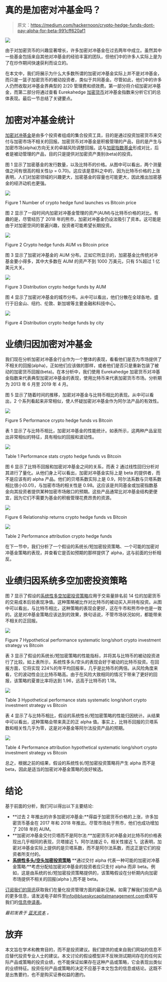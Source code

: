 # 真的是加密对冲基金吗？

> 原文：<https://medium.com/hackernoon/crypto-hedge-funds-dont-pay-alpha-for-beta-991cff620af1>

![](img/6db345845a306015bf0c349b22beca13.png)

由于对加密货币的兴趣显著增长，许多加密对冲基金在过去两年中成立。虽然其中一些基金包括来自其他对冲基金的经验丰富的团队，但他们中的许多人实际上是为了在炒作期间快速获利而设立的。

在本文中，我们将展示为什么大多数所谓的加密对冲基金实际上并不是对冲基金，而只是一篮子加密货币的被动投资者，类似于共同基金。尽管如此，他们中的许多人仍然收取对冲基金界典型的 2/20 管理费和绩效费。第一部分将介绍加密对冲基金，而第二部分将通过查看 Eurekahedge [加密货币](https://hackernoon.com/tagged/cryptocurrency)对冲基金指数来分析它们的总体表现。最后一节总结了关键要点。

# 加密对冲基金统计

[加密对冲基金](https://www.blueskycapitalmanagement.com/systematic-crypto/)是由多个投资者组成的集合投资工具，目的是通过投资加密货币来交付与加密市场不相关的回报。加密货币对冲基金是积极管理的产品，目的是产生与加密市场(alpha)方向无关的卓越风险调整回报。这与[加密指数基金](https://www.blueskycapitalmanagement.com/crypto-index-fund-why-you-should-not-invest-in-it/)形成对比，后者是被动管理的产品，目的只是提供对加密资产类别(beta)的投资。

图 1 显示了加密基金的发行数量，以及比特币的价格。从图中可以看出，两个测量值之间有很高的相关性(ρ = 0.70)。这应该是意料之中的，因为比特币价格的上涨表明，人们对加密领域的兴趣更大，加密基金的容量也可能更大，因此推出加密基金的经济动机也更强。

![](img/06121a62bfab9a87a5a1837e5f0ce87c.png)

Figure 1 Number of crypto hedge fund launches vs Bitcoin price

图 2 显示了一段时间内加密对冲基金管理的资产(AUM)与比特币价格的对比。有趣的是，尽管经历了 2018 年的熊市，加密对冲基金仍设法吸引了资本。这可能是由于对加密空间的普遍兴趣，投资者可能希望长期投资。

![](img/a37285a3809e78acd2ecd79341f82304.png)

Figure 2 Crypto hedge funds AUM vs Bitcoin price

图 3 显示了加密对冲基金的 AUM 分布。正如它所显示的，加密基金比传统对冲基金要小得多，其中大多数在 AUM 的资产不到 1000 万美元，只有 5%超过 1 亿美元大关。

![](img/9bad02c88a53377bcc51432b3f1c607a.png)

Figure 3 Distribution crypto hedge funds by AUM

图 4 显示了加密对冲基金的城市分布。从中可以看出，他们分散在全球各地，盛行于旧金山、纽约、伦敦、新加坡等主要金融和科技中心。

![](img/a686d2a322ff88dab4081c43a2afae54.png)

Figure 4 Distribution crypto hedge funds by city

# 业绩归因加密对冲基金

我们现在分析加密对冲基金行业作为一个整体的表现，看看他们是否为市场提供了不相关的回报(alpha)，正如他们应该做的那样，或者他们是否只是重新包装了被动的加密货币回报(beta)。在本分析中，我们使用 Eurekahedge 加密货币对冲基金指数来代表典型加密对冲基金的表现，使用比特币来代表加密货币市场。分析期为 2013 年 6 月至 2019 年 4 月。

图 5 显示了随着时间的推移，加密对冲基金与比特币相比的表现。从中可以看出，2 个系列看起来非常相似，使人怀疑加密对冲基金作为阿尔法产品的有效性。

![](img/333ca3b78d300d84d249a01ac40fcf38.png)

Figure 5 Performance crypto hedge funds vs Bitcoin

表 1 显示了与比特币相比，加密对冲基金的性能统计。如表所示，这两种产品呈现出非常相似的特征，具有相似的回报和波动性。

![](img/d4d5adbf4492c14f01ba92c74f3ebeda.png)

Table 1 Performance stats crypto hedge funds vs Bitcoin

图 6 显示了比特币回报和加密对冲基金之间的关系，而表 2 通过线性回归分析对其进行了量化。从他们身上可以看出，加密对冲基金实际上是 beta 的提供者，而不是应该有的 alpha 产品。他们的贝塔系数实际上是 0.9，阿尔法系数与贝塔系数相比很小(0.01)，与加密市场的相关性是 0.98。这应该是共同基金或加密指数基金向其投资者提供某种加密市场敞口的预期。这些产品通常比对冲基金结构更便宜，因为它们不需要为基金的积极管理花费昂贵的资源。

![](img/b3b60ce2205a6853da8060277d0c3538.png)

Figure 6 Relationship returns crypto hedge funds vs Bitcoin

![](img/bc033f418d5068fdf9596f1ffc6ef811.png)

Table 2 Performance attribution crypto hedge funds

在下一节中，我们分析了一个假设的系统长/短加密投资策略、一个可能的加密对冲基金策略的表现，并查看它是否如预期的那样提供了 alpha，这与前面的分析相反。

# 业绩归因系统多空加密投资策略

图 7 显示了假设的[系统性多空加密投资策略](https://www.blueskycapitalmanagement.com/systematic-crypto/)应用于交易量排名前 14 位的加密货币的交易成本后验表现净值。这种策略被比作对比特币的被动买入并持有投资。从图中可以看出，与比特币相比，这种策略的表现会更好，这在牛市和熊市中也是一致的。这是对冲基金策略应该达到的效果，换句话说，不管市场状况如何，都能带来不相关的正回报。

![](img/89b49e7a08ba9bf1314f8e8aa363c61b.png)

Figure 7 Hypothetical performance systematic long/short crypto investment strategy vs Bitcoin

表 3 显示了假设的系统长/短加密策略的性能指标，并将其与比特币的被动投资进行了比较。如上表所示，系统性多头/空头的表现会好于被动的比特币投资。在回报方面，它将实现 224%的年平均回报率，几乎是比特币的两倍。从风险角度来看，它的波动性会比比特币略高。由于在风险大致相同的情况下带来了更好的回报，该策略的夏普比率将达到 1.96，远高于比特币的 1.18。

![](img/f1bb229b999dd1b7acb1f61f691f9059.png)

Table 3 Hypothetical performance stats systematic long/short crypto investment strategy vs Bitcoin

表 4 显示了与比特币相比，假设的系统性长/短加密策略的性能归因统计。从结果中可以看出，这种策略会带来真正的正 alpha 值。事实上，比特币回报的贝塔系数和相关性几乎为零，这是对冲基金等阿尔法投资产品的预期。

![](img/a7a3d9254500048ec2e68b38fca81990.png)

Table 4 Performance attribution hypothetical systematic long/short crypto investment strategy vs Bitcoin

总之，根据之前的结果，假设的系统性长/短加密投资策略将产生 alpha 而不是 beta，因此是适当的加密对冲基金策略的良好候选。

# 结论

基于前面的分析，我们可以得出以下主要结论:

*   **过去 2 年推出的许多加密对冲基金:**得益于加密货币价格的上涨，许多加密货币基金在 2017 年和 2018 年推出。尽管市场处于熊市，他们也成功增加了 2018 年的 AUM。
*   **加密对冲基金交付贝塔而不是阿尔法:**加密货币对冲基金对比特币的价格表现出几乎相同的表现，贝塔接近 1，阿尔法接近 0，相关性接近 1。这表明，加密对冲基金实际上提供的是贝塔系数，而不是阿尔法系数，而这正是它们的投资者所支付的。
*   [**系统性多头/空头加密投资策略**](https://www.blueskycapitalmanagement.com/systematic-crypto/) **通过交付 alpha 代表一种可能的加密对冲基金策略:**考虑分配给加密对冲基金的投资者应只支付 alpha 而非 beta。例如，这是由系统的长/短加密投资策略提供的，该策略假设在分析期内向加密市场提供不相关的回报(alpha ),而不是 beta。

[订阅我们的简讯](https://www.blueskycapitalmanagement.com/subscribe/)获取我们在量化投资管理方面的最新见解。如需了解我们投资产品的更多信息，请发送电子邮件至[info@blueskycapitalmanagement.com](mailto:info@blueskycapitalmanagement.com)或填写我们的[信息申请表](https://www.blueskycapitalmanagement.com/invest/)。

*最初发表于* [*蓝天资本*](https://www.blueskycapitalmanagement.com/crypto-hedge-funds-dont-pay-alpha-for-beta/) *。*

# 放弃

本文旨在学术和教育目的，而不是投资建议。我们提供的或来自我们网站的信息不应替代投资专业人士的建议。本文讨论的假设模型并不反映测试期间存在的任何实际产品或策略的投资业绩，也不能保证如果存在这种产品或策略，它会表现出类似的业绩特征。投资任何产品或策略的决定不应基于本文包含的信息或结论。这既不是出售要约，也不是购买证券权益的邀约。